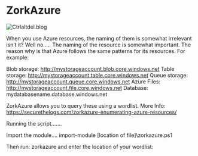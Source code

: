 # ZorkAzure
![Ctrlaltdel.blog](https://ctrla1tdel.files.wordpress.com/2019/04/cropped-thumb-1920-865098.jpg)

When you use Azure resources, the naming of them is somewhat irrelevant isn’t it? Well no…..
The naming of the resource is somewhat important. The reason why is that Azure follows the same patterns for its resources. For example: 

Blob storage: http://mystorageaccount.blob.core.windows.net
Table storage: http://mystorageaccount.table.core.windows.net
Queue storage: http://mystorageaccount.queue.core.windows.net
Azure Files: http://mystorageaccount.file.core.windows.net
Database: mydatabasename.database.windows.net

ZorkAzure allows you to query these using a wordlist. 
More Info: https://securethelogs.com/zorkazure-enumerating-azure-resources/

Running the script.......

Import the module.... 
import-module [location of file]\zorkazure.ps1

Then run: zorkazure and enter the location of your wordlist:



